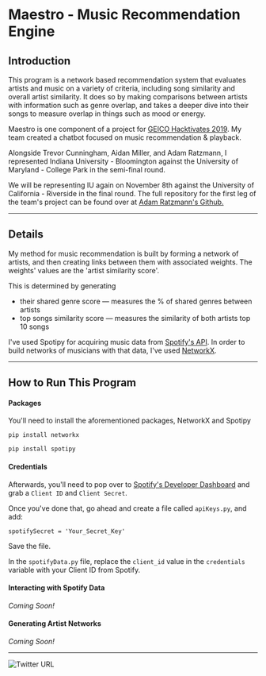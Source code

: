 # Maestro - Music Recommendation Engine

## Introduction

This program is a network based recommendation system that evaluates artists and music on a variety of criteria, including song similarity and overall artist similarity. It does so by making comparisons between artists with information such as genre overlap, and takes a deeper dive into their songs to measure overlap in things such as mood or energy. 

Maestro is one component of a project for [GEICO Hacktivates 2019](https://www.geico.com/geicohacktivates/). My team created a chatbot focused on music recommendation & playback. 

Alongside Trevor Cunningham, Aidan Miller, and Adam Ratzmann, I represented Indiana University - Bloomington against the University of Maryland - College Park in the semi-final round. 

We will be representing IU again on November 8th against the University of California - Riverside in the final round. The full repository for the first leg of the team's project can be found over at [Adam Ratzmann's Github.](https://github.com/adamint/geico-hackathon-kotlin)

___

## Details

My method for music recommendation is built by forming a network of artists, and then creating links between them with associated weights. The weights' values are the 'artist similarity score'. 

This is determined by generating 

- their shared genre score  — measures the % of shared genres between artists
- top songs similarity score — measures the similarity of both artists top 10 songs 

I've used Spotipy for acquiring music data from [Spotify's API](https://developer.spotify.com). In order to build networks of musicians with that data, I've used [NetworkX](https://networkx.github.io).

---

## How to Run This Program

#### Packages

You'll need to install the aforementioned packages, NetworkX and Spotipy 

`pip install networkx`

`pip install spotipy`

#### Credentials

Afterwards, you'll need to pop over to [Spotify's Developer Dashboard](https://developer.spotify.com/dashboard/) and grab a `Client ID` and `Client Secret`.

Once you've done that, go ahead and create a file called `apiKeys.py`, and add:

`spotifySecret = 'Your_Secret_Key'`

Save the file.

In the `spotifyData.py` file, replace the `client_id` value in the `credentials` variable with your Client ID from Spotify. 

#### Interacting with Spotify Data

*Coming Soon!*

#### Generating Artist Networks

*Coming Soon!*


---

![Twitter URL](https://img.shields.io/twitter/url?label=Khalea&style=social&url=https%3A%2F%2Ftwitter.com%2Ftemplvr)